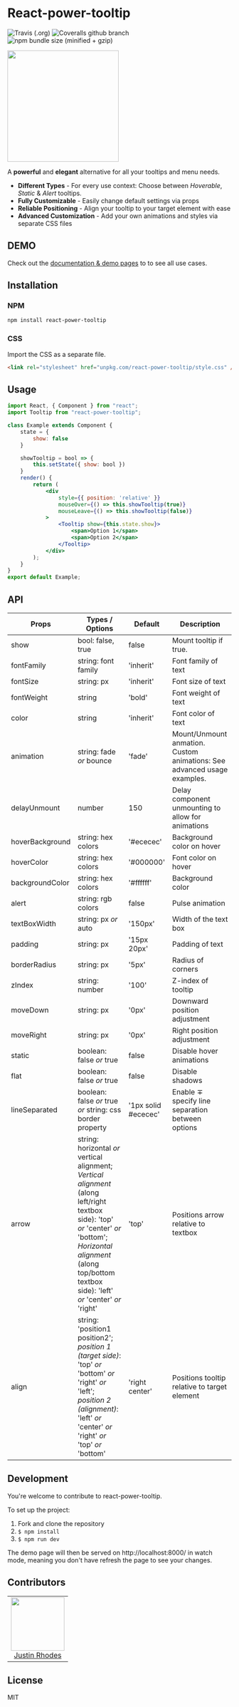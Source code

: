 # React-power-tooltip

![Travis (.org)](https://img.shields.io/travis/justin-rhodes/react-power-tooltip.svg)
![Coveralls github branch](https://img.shields.io/coveralls/github/justin-rhodes/react-power-tooltip/master.svg) ![npm bundle size (minified + gzip)](https://img.shields.io/bundlephobia/minzip/react-power-tooltip.svg)

<img width="250px" src="https://media.giphy.com/media/Rd6sPjQFVHOSwe9rbW/giphy.gif" />

A **powerful** and **elegant** alternative for all your tooltips and menu needs.

- **Different Types** - For every use context: Choose between _Hoverable_, _Static_ &amp; _Alert_ tooltips.
- **Fully Customizable** - Easily change default settings via props
- **Reliable Positioning** - Align your tooltip to your
target element with ease
- **Advanced Customization** - Add your own animations and styles via separate CSS files

## DEMO

Check out the [documentation &amp; demo pages](https://justin-rhodes.github.io/react-power-tooltip/) to to see all use cases.

## Installation

### NPM

```bash
npm install react-power-tooltip
```

### CSS

Import the CSS as a separate file.
```markdown
<link rel="stylesheet" href="unpkg.com/react-power-tooltip/style.css" />
```
## Usage
```jsx
import React, { Component } from "react";
import Tooltip from "react-power-tooltip";

class Example extends Component {
    state = {
        show: false
    }

    showTooltip = bool => {
        this.setState({ show: bool })
    }
    render() {
        return (
            <div 
                style={{ position: 'relative' }}
                mouseOver={() => this.showTooltip(true)} 
                mouseLeave={() => this.showTooltip(false)}
            >
                <Tooltip show={this.state.show}>
                    <span>Option 1</span>
                    <span>Option 2</span>
                </Tooltip>
            </div>
        );
    }
}
export default Example;
```
## API

| Props           | Types / Options                                           | Default             | Description                                                             |
| --------------- | --------------------------------------------------------- | ------------------- | ----------------------------------------------------------------------- |
| show            | bool: false, true                                         | false               | Mount tooltip if true.                                                  |
| fontFamily      | string: font family                                       | 'inherit'           | Font family of text                                                     |
| fontSize        | string: px                                                | 'inherit'           | Font size of text                                                       |
| fontWeight      | string                                                    | 'bold'              | Font weight of text                                                     |
| color           | string                                                    | 'inherit'           | Font color of text                                                      |
| animation       | string: fade _or_ bounce                 | 'fade'              | Mount/Unmount anmation. Custom animations: See advanced usage examples. |
| delayUnmount    | number                                                    | 150                 | Delay component unmounting to allow for animations                      |
| hoverBackground | string: hex colors                                        | '#ececec'           | Background color on hover                                               |
| hoverColor      | string: hex colors                                        | '#000000'           | Font color on hover                                                     |
| backgroundColor | string: hex colors                                        | '#ffffff'           | Background color                                                        |
| alert           | string: rgb colors                                        | false               | Pulse animation                                                         |
| textBoxWidth    | string: px _or_ auto                                      | '150px'             | Width of the text box                                                   |
| padding         | string: px                                                | '15px 20px'         | Padding of text                                                         |
| borderRadius    | string: px                                                | '5px'               | Radius of corners                                                       |
| zIndex          | string: number                                            | '100'               | Z-index of tooltip                                                      |
| moveDown        | string: px                                                | '0px'               | Downward position adjustment                                            |
| moveRight       | string: px                                                | '0px'               | Right position adjustment                                               |
| static          | boolean: false _or_ true                                  | false               | Disable hover animations                                                |
| flat            | boolean: false _or_ true                                  | false               | Disable shadows                                                         |
| lineSeparated   | boolean: false _or_ true _or_ string: css border property | '1px solid #ececec' | Enable &mp; specify line separation between options                     |
| arrow           | string: horizontal _or_ vertical alignment; _Vertical alignment_ (along left/right textbox side): 'top' _or_ 'center' _or_ 'bottom'; _Horizontal alignment_ (along top/bottom textbox side): 'left' _or_ 'center' _or_ 'right' |'top'	| Positions arrow relative to textbox |
|align|	string: 'position1 position2'; _position 1 (target side)_: 'top' _or_ 'bottom' _or_ 'right' _or_ 'left'; _position 2 (alignment)_: 'left' _or_ 'center' _or_ 'right' _or_ 'top' _or_ 'bottom' |'right center'|	Positions tooltip relative to target element|



## Development

You're welcome to contribute to react-power-tooltip.

To set up the project:

1.  Fork and clone the repository
2.  `$ npm install`
3.  `$ npm run dev`

The demo page will then be served on http://localhost:8000/ in watch mode, meaning you don't have refresh the page to see your changes.

## Contributors

<table>
  <tbody>
    <tr>
      <td align="center">
        <img src="https://github.com/justinrhodes1.png" width="120">
        <br />
        <a href="https://github.com/justinrhodes1">Justin Rhodes<a/>
      </td>
    </tr>
  </tbody>
</table>

## License

MIT